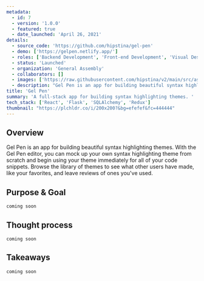 ```yaml
---
metadata:  
  - id: 7 
  - version: '1.0.0' 
  - featured: true 
  - date_launched: 'April 26, 2021' 
details: 
  - source_code: 'https://github.com/hipstina/gel-pen'
  - demo: ['https://gelpen.netlify.app/']
  - roles: ['Backend Development', 'Front-end Development', 'Visual Design']
  - status: 'Launched'
  - organization: 'General Assembly'
  - collaborators: []
  - images: ['https://raw.githubusercontent.com/hipstina/v2/main/src/assets/gel-pen.png']
  - description: "Gel Pen is an app for building beautiful syntax highlighting themes. With the Gel Pen editor, you can mock up your own syntax highlighting theme from scratch and begin using your theme immediately for all of your code snippets. Browse our library of themes to see what other users have made, like your favorites, and leave reviews of ones you've used."
title: 'Gel Pen'
summary: 'A full-stack app for building syntax highlighting themes. '
tech_stack: ['React', 'Flask', 'SQLAlchemy', 'Redux']
thumbnail: "https://plchldr.co/i/200x200?&bg=efefef&fc=444444"
---
```


## Overview

Gel Pen is an app for building beautiful syntax highlighting themes. With the Gel Pen editor, you can mock up your own syntax highlighting theme from scratch and begin using your theme immediately for all of your code snippets. Browse the library of themes to see what other users have made, like your favorites, and leave reviews of ones you've used.

## Purpose & Goal
`coming soon`


## Thought process
`coming soon`


## Takeaways
`coming soon`